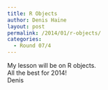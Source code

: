 ```yaml
---
title: R Objects
author: Denis Haine
layout: post
permalink: /2014/01/r-objects/
categories:
  - Round 07/4
---
```

My lesson will be on R objects.  
All the best for 2014!  
Denis